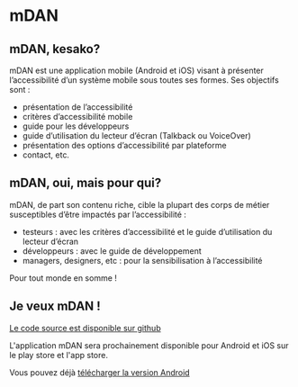 # mDAN   

<script>$(document).ready(function () {
    setBreadcrumb([{"label":"mDAN"}]);
});</script>

<span data-menuitem="mdan"></span>

## mDAN, kesako?

mDAN est une application mobile (Android et iOS) visant à présenter l’accessibilité d’un système mobile sous toutes ses formes. Ses objectifs sont : 
- présentation de l’accessibilité
- critères d’accessibilité mobile
- guide pour les développeurs
- guide d’utilisation du lecteur d’écran (Talkback ou VoiceOver)
- présentation des options d’accessibilité par plateforme
- contact, etc.

## mDAN, oui, mais pour qui?

mDAN, de part son contenu riche, cible la plupart des corps de métier susceptibles d’être impactés par l’accessibilité : 

- testeurs : avec les critères d’accessibilité et le guide d’utilisation du lecteur d’écran
- développeurs : avec le guide de développement
- managers, designers, etc : pour la sensibilisation à l’accessibilité

Pour tout monde en somme !

## Je veux mDAN !
[Le code source est disponible sur github](https://github.com/Orange-OpenSource/m-dan)

L'application mDAN sera prochainement disponible pour Android et iOS sur le play store et l'app store.

Vous pouvez déjà [télécharger la version Android](/mDAN_v2.2.0.apk)

&nbsp;
<!--  This file is part of a11y-guidelines | Our vision of mobile & web accessibility guidelines and best practices, with valid/invalid examples.
 Copyright (C) 2016  Orange SA
 See the Creative Commons Legal Code Attribution-ShareAlike 3.0 Unported License for more details (LICENSE file). -->